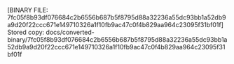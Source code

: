 [BINARY FILE: 7fc05f8b93df076684c2b6556b687b5f8795d88a32236a55dc93bb1a52db9a9d20f22ccc671e149710326a1f10fb9ac47c0f4b829aa964c23095f31bf01f]
Stored copy: docs/converted-binary/7fc05f8b93df076684c2b6556b687b5f8795d88a32236a55dc93bb1a52db9a9d20f22ccc671e149710326a1f10fb9ac47c0f4b829aa964c23095f31bf01f
